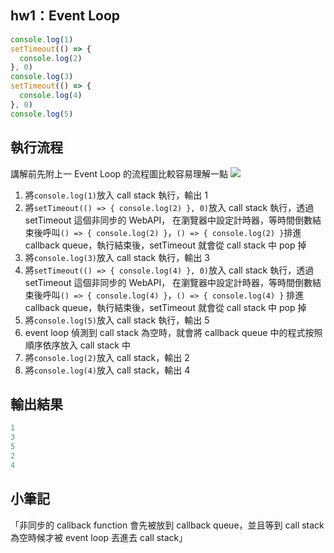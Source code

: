 ## hw1：Event Loop
```js
console.log(1)
setTimeout(() => {
  console.log(2)
}, 0)
console.log(3)
setTimeout(() => {
  console.log(4)
}, 0)
console.log(5)
```

## 執行流程
講解前先附上一 Event Loop 的流程圖比較容易理解一點
![](https://blog.huli.tw/img/js-async/eventloop.png)
1. 將`console.log(1)`放入 call stack 執行，輸出 1
2. 將`setTimeout(() => { console.log(2) }, 0)`放入 call stack 執行，透過 setTimeout 這個非同步的 WebAPI，
在瀏覽器中設定計時器，等時間倒數結束後呼叫`() => { console.log(2) }`，`() => { console.log(2) }`排進 callback queue，執行結束後，setTimeout 就會從 call stack 中 pop 掉
3. 將`console.log(3)`放入 call stack 執行，輸出 3
4. 將`setTimeout(() => { console.log(4) }, 0)`放入 call stack 執行，透過 setTimeout 這個非同步的 WebAPI，
在瀏覽器中設定計時器，等時間倒數結束後呼叫`() => { console.log(4) }`，`() => { console.log(4) }` 排進 callback queue，執行結束後，setTimeout 就會從 call stack 中 pop 掉
5. 將`console.log(5)`放入 call stack 執行，輸出 5
6. event loop 偵測到 call stack 為空時，就會將 callback queue 中的程式按照順序依序放入 call stack 中
7. 將`console.log(2)`放入 call stack，輸出 2
8. 將`console.log(4)`放入 call stack，輸出 4

## 輸出結果
```js
1
3
5
2
4
```
## 小筆記
「非同步的 callback function 會先被放到 callback queue，並且等到 call stack 為空時候才被 event loop 丟進去 call stack」
